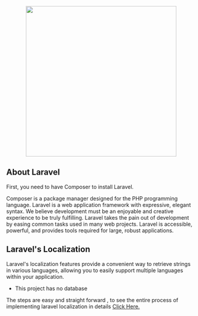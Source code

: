 <p align="center"><a href="https://laravel.com" target="_blank"><img src="https://raw.githubusercontent.com/laravel/art/master/logo-lockup/5%20SVG/2%20CMYK/1%20Full%20Color/laravel-logolockup-cmyk-red.svg" width="400"></a></p>



## About Laravel

First, you need to have Composer to install Laravel.

Composer is a package manager designed for the PHP programming language.
Laravel is a web application framework with expressive, elegant syntax. We believe development must be an enjoyable and creative experience to be truly fulfilling. Laravel takes the pain out of development by easing common tasks used in many web projects.
Laravel is accessible, powerful, and provides tools required for large, robust applications.

## Laravel's Localization 

Laravel's localization features provide a convenient way to retrieve strings in various languages, allowing you to easily support multiple languages within your application.

- This project has no database 


The steps are easy and straight forward , to see the entire process of implementing laravel localization in details <a href="https://lokalise.com/blog/laravel-localization-step-by-step/" target="_blank"> Click Here. </a>

